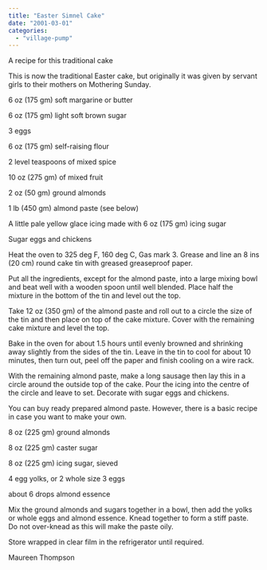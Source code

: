 ```yaml
---
title: "Easter Simnel Cake"
date: "2001-03-01"
categories: 
  - "village-pump"
---
```


A recipe for this traditional cake

This is now the traditional Easter cake, but originally it was given by servant girls to their mothers on Mothering Sunday.

6 oz (175 gm) soft margarine or butter

6 oz (175 gm) light soft brown sugar

3 eggs

6 oz (175 gm) self-raising flour

2 level teaspoons of mixed spice

10 oz (275 gm) of mixed fruit

2 oz (50 gm) ground almonds

1 lb (450 gm) almond paste (see below)

A little pale yellow glace icing made with 6 oz (175 gm) icing sugar

Sugar eggs and chickens

Heat the oven to 325 deg F, 160 deg C, Gas mark 3. Grease and line an 8 ins (20 cm) round cake tin with greased greaseproof paper.

Put all the ingredients, except for the almond paste, into a large mixing bowl and beat well with a wooden spoon until well blended. Place half the mixture in the bottom of the tin and level out the top.

Take 12 oz (350 gm) of the almond paste and roll out to a circle the size of the tin and then place on top of the cake mixture. Cover with the remaining cake mixture and level the top.

Bake in the oven for about 1.5 hours until evenly browned and shrinking away slightly from the sides of the tin. Leave in the tin to cool for about 10 minutes, then turn out, peel off the paper and finish cooling on a wire rack.

With the remaining almond paste, make a long sausage then lay this in a circle around the outside top of the cake. Pour the icing into the centre of the circle and leave to set. Decorate with sugar eggs and chickens.

You can buy ready prepared almond paste. However, there is a basic recipe in case you want to make your own.

8 oz (225 gm) ground almonds

8 oz (225 gm) caster sugar

8 oz (225 gm) icing sugar, sieved

4 egg yolks, or 2 whole size 3 eggs

about 6 drops almond essence

Mix the ground almonds and sugars together in a bowl, then add the yolks or whole eggs and almond essence. Knead together to form a stiff paste. Do not over-knead as this will make the paste oily.

Store wrapped in clear film in the refrigerator until required.

Maureen Thompson
